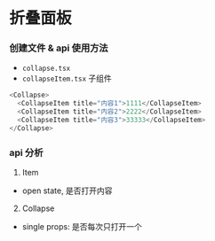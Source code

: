 # 折叠面板

### 创建文件 & api 使用方法
- `collapse.tsx`
- `collapseItem.tsx` 子组件
```js
<Collapse>
  <CollapseItem title="内容1">1111</CollapseItem>
  <CollapseItem title="内容2">2222</CollapseItem>
  <CollapseItem title="内容3">33333</CollapseItem>
</Collapse>
```

### api 分析
1. Item
  - open state, 是否打开内容
2. Collapse
  - single props: 是否每次只打开一个
